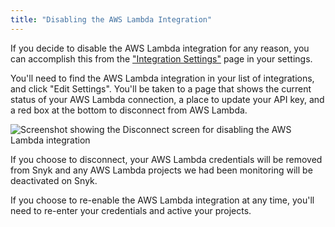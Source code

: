 ```yaml
---
title: "Disabling the AWS Lambda Integration"
---
```

If you decide to disable the AWS Lambda integration for any reason, you can accomplish this from the ["Integration Settings"](https://snyk.io/org/snyk/manage/integrations) page in your settings.

You'll need to find the AWS Lambda integration in your list of integrations, and click "Edit Settings". You'll be taken to a page that shows the current status of your AWS Lambda connection, a place to update your API key, and a red box at the bottom to disconnect from AWS Lambda.

![Screenshot showing the Disconnect screen for disabling the AWS Lambda integration](http://res.cloudinary.com/snyk/image/upload/c_scale,q_auto,w_auto/v1493156542/serverless-docs/aws-disconnect.png)

If you choose to disconnect, your AWS Lambda credentials will be removed from Snyk and any AWS Lambda projects we had been monitoring will be deactivated on Snyk.

If you choose to re-enable the AWS Lambda integration at any time, you'll need to re-enter your credentials and active your projects.

